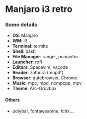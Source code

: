 # Manjaro i3 retro
### Some details
+ **OS**: Manjaro
+ **WM**: i3
+ **Terminal**: termite
+ **Shell**: bash
+ **File Manager**: ranger, pcmanfm
+ **Launcher**: rofi
+ **Editors**: Spacevim, vscode
+ **Reader**: zathura (mupdf)
+ **Browser**: qutebrowser, Chrome
+ **Music**: mpc, mpd, ncmpcpp, mpv
+ **Theme**: Arc-Gruvbox

#### Others
+ polybar, fontawesome, fcitx,...
